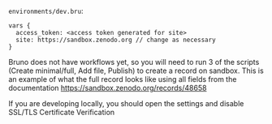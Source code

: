 `environments/dev.bru`:

```bru
vars {
  access_token: <access token generated for site>
  site: https://sandbox.zenodo.org // change as necessary
}
```

Bruno does not have workflows yet, so you will need to run 3 of the scripts (Create minimal/full, Add file, Publish) to create a record on sandbox. This is an example of what the full record looks like using all fields from the documentation https://sandbox.zenodo.org/records/48658

If you are developing locally, you should open the settings and disable SSL/TLS Certificate Verification

